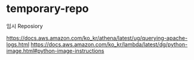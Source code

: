 # temporary-repo

임시 Reposiory

https://docs.aws.amazon.com/ko_kr/athena/latest/ug/querying-apache-logs.html
https://docs.aws.amazon.com/ko_kr/lambda/latest/dg/python-image.html#python-image-instructions
